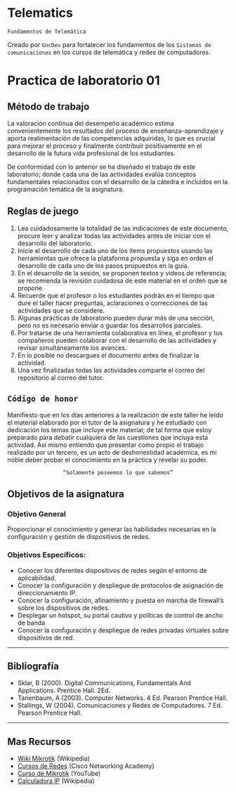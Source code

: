 # Telematics
<p><code>Fundamentos de Telemática</code></p>
<p>Creado por <code>GncDev</code> para fortalecer los fundamentos de los <code>Sistemas de comunicaciones</code> en los cursos de telemática y redes de computadores.</p>

# Practica de laboratorio 01

## Método de trabajo
La valoración continua del desempeño académico estima convenientemente los resultados del proceso de enseñanza-aprendizaje y aporta realimentación de las competencias adquiridas, lo que es crucial para mejorar el proceso y finalmente contribuir positivamente en el desarrollo de la futura vida profesional de los estudiantes.

De conformidad con lo anterior se ha diseñado el trabajo de este laboratorio; donde cada una de las actividades evalúa conceptos fundamentales relacionados con el desarrollo de la cátedra e incluidos en la programación temática de la asignatura. 

## Reglas de juego
1. Lea cuidadosamente la totalidad de las indicaciones de este documento, procure leer y analizar todas las actividades antes de iniciar con el desarrollo del laboratorio. 
2. Inicie el desarrollo de cada uno de los ítems propuestos usando las herramientas que ofrece la plataforma propuesta y siga en orden el desarrollo de cada uno de los pasos propuestos en la guía.
3. En el desarrollo de la sesión, se proponen textos y videos de referencia; se recomienda la revisión cuidadosa de este material en el orden que se propone.
4. Recuerde que el profesor o los estudiantes podrán en el tiempo que dure el taller hacer preguntas, aclaraciones o correcciones de las actividades que se considere.
5. Algunas prácticas de laboratorio pueden durar más de una sección, pero no es necesario enviar o guardar los desarrollos parciales.
6. Por tratarse de una herramienta colaborativa en línea, el profesor y tus compañeros pueden colaborar con el desarrollo de las actividades y revisar simultáneamente los avances.
7. En lo posible no descargues el documento antes de finalizar la actividad.
8. Una vez finalizadas todas las actividades comparte el correo del repositorio al correo del tutor.

## <code>Código de honor</code>
Manifiesto que en los días anteriores a la realización de este taller he leído el material elaborado por el tutor de la asignatura y he estudiado con dedicación los temas que incluye este material; de tal forma que estoy preparado para debatir cualquiera de las cuestiones que incluya esta actividad. Así mismo entiendo que presentar como propio el trabajo realizado por un tercero, es un acto de deshonestidad académica, es mi noble deber probar el conocimiento en la práctica y revelar su poder.

<p align="center"><code> “Solamente poseemos lo que sabemos” </code></p>


## Objetivos de la asignatura

### Objetivo General
Proporcionar el conocimiento y generar las habilidades necesarias en la configuración y gestión de dispositivos de redes.

### Objetivos Específicos:
- Conocer los diferentes dispositivos de redes según el entorno de aplicabilidad.
- Conocer la configuración y despliegue de protocolos de asignación de direccionamiento IP.
- Conocer la configuración, afinamiento y puesta en marcha de firewall’s sobre los dispositivos de redes.
- Desplegar un hotspot, su portal cautivo y políticas de control de ancho de banda
- Conocer la configuración y despliegue de redes privadas virtuales sobre dispositivos de red.

---
## Bibliografía
- Sklar, B (2000). Digital Communications, Fundamentals And Applications. Prentice Hall. 2Ed.
- Tanenbaum, A (2003). Computer Networks. 4 Ed. Pearson Prentice Hall.
- Stallings, W (2004). Comunicaciones y Redes de Computadores. 7 Ed. Pearson Prentice Hall.

---
## Mas Recursos
- [Wiki Mikrotik](https://wiki.mikrotik.com/wiki/Main_Page) (Wikipedia)
- [Cursos de Redes](https://www.netacad.com/es/courses/networking) (Cisco Networking Academy)
- [Curso de Mikrotik](https://www.youtube.com/watch?v=AWtYiwTYR7A&list=PLf0g2cV4iCkH19_UhaVt0vDn1f9ObumjF) (YouTube)
- [Calculadora IP](https://www.calculator.net/ip-subnet-calculator.html) (Wikipedia)